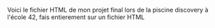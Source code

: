 Voici le fichier HTML de mon projet final lors de la piscine discovery à l'école 42, fais entierement sur un fichier HTML
